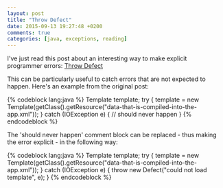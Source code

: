 ```yaml
---
layout: post
title: "Throw Defect"
date: 2015-09-13 19:27:48 +0200
comments: true
categories: [java, exceptions, reading]
---
```

I've just read this post about an interesting way to make explicit programmer errors: [Throw Defect](http://www.natpryce.com/articles/000739.html)

This can be particularly useful to catch errors that are not expected to happen. Here's an example from the original post:

{% codeblock lang:java %}
Template template;
try {
    template = new Template(getClass().getResource("data-that-is-compiled-into-the-app.xml"));
}
catch (IOException e) {
    // should never happen
}
{% endcodeblock %}

The 'should never happen' comment block can be replaced - thus making the error explicit - in the following way:

{% codeblock lang:java %}
Template template;
try {
    template = new Template(getClass().getResource("data-that-is-compiled-into-the-app.xml"));
}
catch (IOException e) {
    throw new Defect("could not load template", e);
}
{% endcodeblock %}
